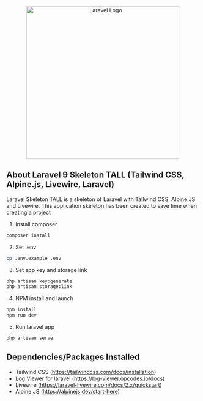 <p align="center"><a href="https://laravel.com" target="_blank"><img src="https://raw.githubusercontent.com/laravel/art/master/logo-lockup/5%20SVG/2%20CMYK/1%20Full%20Color/laravel-logolockup-cmyk-red.svg" width="400" alt="Laravel Logo"></a></p>

## About Laravel 9 Skeleton TALL (Tailwind CSS, Alpine.js, Livewire, Laravel) 

Laravel Skeleton TALL is a skeleton of Laravel with Tailwind CSS, Alpine.JS and Livewire. This application skeleton has been created to save time when creating a project 

1. Install composer
```sh
composer install
```

2. Set .env
```sh
cp .env.example .env
```

3. Set app key and storage link
```sh
php artisan key:generate
php artisan storage:link
```

4. NPM install and launch
```sh
npm install 
npm run dev
```

5. Run laravel app
```sh
php artisan serve
```

## Dependencies/Packages Installed

- Tailwind CSS (https://tailwindcss.com/docs/installation)
- Log Viewer for laravel (https://log-viewer.opcodes.io/docs)
- Livewire (https://laravel-livewire.com/docs/2.x/quickstart)
- Alpine.JS (https://alpinejs.dev/start-here)
